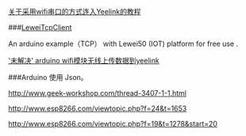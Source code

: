 [关于采用wifi串口的方式连入Yeelink的教程](http://bbs.yeelink.net/forum.php?mod=viewthread&tid=400&page=1#pid1915)

###[LeweiTcpClient](https://github.com/lewei50/LeweiTcpClient/tree/master)

An arduino example（TCP） with Lewei50 (IOT) platform for free use . 

[ '未解决' arduino wifi模块无线上传数据到yeelink ](http://www.geek-workshop.com/thread-9574-1-1.html)

###Arduino 使用 Json。

http://www.geek-workshop.com/thread-3407-1-1.html
 
http://www.esp8266.com/viewtopic.php?f=24&t=1653

http://www.esp8266.com/viewtopic.php?f=19&t=1278&start=20
